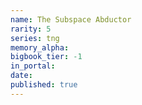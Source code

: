 ```yaml
---
name: The Subspace Abductor
rarity: 5
series: tng
memory_alpha:
bigbook_tier: -1
in_portal:
date:
published: true
---
```



